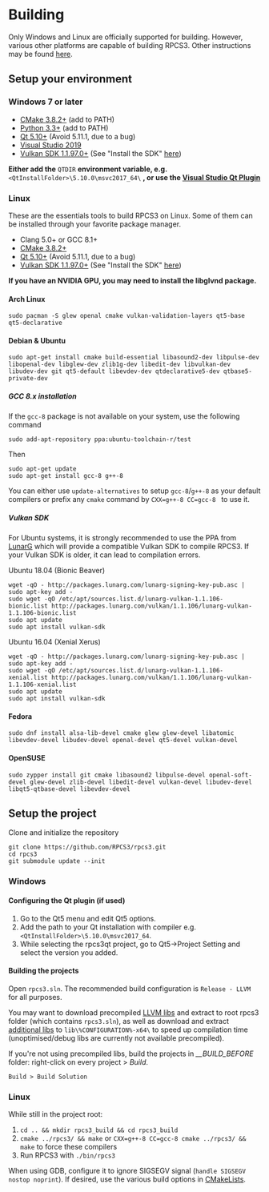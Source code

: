 # Building

Only Windows and Linux are officially supported for building. However, various other platforms are capable of building RPCS3.
Other instructions may be found [here](https://wiki.rpcs3.net/index.php?title=Building).

## Setup your environment

### Windows 7 or later

* [CMake 3.8.2+](https://www.cmake.org/download/) (add to PATH)
* [Python 3.3+](https://www.python.org/downloads/) (add to PATH)
* [Qt 5.10+](https://www.qt.io/download-qt-installer) (Avoid 5.11.1, due to a bug)
* [Visual Studio 2019](https://visualstudio.microsoft.com/thank-you-downloading-visual-studio/?sku=Community)
* [Vulkan SDK 1.1.97.0+](https://vulkan.lunarg.com/sdk/home) (See "Install the SDK" [here](https://vulkan.lunarg.com/doc/sdk/latest/windows/getting_started.html))

**Either add the** `QTDIR` **environment variable, e.g.** `<QtInstallFolder>\5.10.0\msvc2017_64\` **, or use the [Visual Studio Qt Plugin](https://marketplace.visualstudio.com/items?itemName=TheQtCompany.QtVisualStudioTools-19123)**

### Linux

These are the essentials tools to build RPCS3 on Linux. Some of them can be installed through your favorite package manager.

* Clang 5.0+ or GCC 8.1+
* [CMake 3.8.2+](https://www.cmake.org/download/)
* [Qt 5.10+](https://www.qt.io/download-qt-installer) (Avoid 5.11.1, due to a bug)
* [Vulkan SDK 1.1.97.0+](https://vulkan.lunarg.com/sdk/home) (See "Install the SDK" [here](https://vulkan.lunarg.com/doc/sdk/latest/linux/getting_started.html))

**If you have an NVIDIA GPU, you may need to install the libglvnd package.**

#### Arch Linux

    sudo pacman -S glew openal cmake vulkan-validation-layers qt5-base qt5-declarative

#### Debian & Ubuntu

    sudo apt-get install cmake build-essential libasound2-dev libpulse-dev libopenal-dev libglew-dev zlib1g-dev libedit-dev libvulkan-dev libudev-dev git qt5-default libevdev-dev qtdeclarative5-dev qtbase5-private-dev

##### GCC 8.x installation

If the `gcc-8` package is not available on your system, use the following command
```
sudo add-apt-repository ppa:ubuntu-toolchain-r/test
```
Then
```
sudo apt-get update
sudo apt-get install gcc-8 g++-8
```

You can either use `update-alternatives` to setup `gcc-8`/`g++-8` as your default compilers or prefix any `cmake` command by `CXX=g++-8 CC=gcc-8 ` to use it.

##### Vulkan SDK

For Ubuntu systems, it is strongly recommended to use the PPA from [LunarG](https://packages.lunarg.com/) which will provide a compatible Vulkan SDK to compile RPCS3. If your Vulkan SDK is older, it can lead to compilation errors.

Ubuntu 18.04 (Bionic Beaver)
```
wget -qO - http://packages.lunarg.com/lunarg-signing-key-pub.asc | sudo apt-key add -
sudo wget -qO /etc/apt/sources.list.d/lunarg-vulkan-1.1.106-bionic.list http://packages.lunarg.com/vulkan/1.1.106/lunarg-vulkan-1.1.106-bionic.list
sudo apt update
sudo apt install vulkan-sdk
```

Ubuntu 16.04 (Xenial Xerus)
```
wget -qO - http://packages.lunarg.com/lunarg-signing-key-pub.asc | sudo apt-key add -
sudo wget -qO /etc/apt/sources.list.d/lunarg-vulkan-1.1.106-xenial.list http://packages.lunarg.com/vulkan/1.1.106/lunarg-vulkan-1.1.106-xenial.list
sudo apt update
sudo apt install vulkan-sdk
```

#### Fedora

    sudo dnf install alsa-lib-devel cmake glew glew-devel libatomic libevdev-devel libudev-devel openal-devel qt5-devel vulkan-devel

#### OpenSUSE

    sudo zypper install git cmake libasound2 libpulse-devel openal-soft-devel glew-devel zlib-devel libedit-devel vulkan-devel libudev-devel libqt5-qtbase-devel libevdev-devel

## Setup the project

Clone and initialize the repository

```
git clone https://github.com/RPCS3/rpcs3.git
cd rpcs3
git submodule update --init
```

### Windows

#### Configuring the Qt plugin (if used)

1) Go to the Qt5 menu and edit Qt5 options.
2) Add the path to your Qt installation with compiler e.g. `<QtInstallFolder>\5.10.0\msvc2017_64`.
3) While selecting the rpcs3qt project, go to Qt5->Project Setting and select the version you added.

#### Building the projects

Open `rpcs3.sln`. The recommended build configuration is `Release - LLVM` for all purposes.

You may want to download precompiled [LLVM libs](https://github.com/RPCS3/llvm/releases/download/continuous-master/llvmlibs.7z) and extract to root rpcs3 folder (which contains `rpcs3.sln`), as well as download and extract [additional libs](https://drive.google.com/uc?export=download&id=1A2eOMmCO714i0U7J0qI4aEMKnuWl8l_R) to `lib\%CONFIGURATION%-x64\` to speed up compilation time (unoptimised/debug libs are currently not available precompiled).

If you're not using precompiled libs, build the projects in *__BUILD_BEFORE* folder: right-click on every project > *Build*.

`Build > Build Solution`

### Linux

While still in the project root:

1) `cd .. && mkdir rpcs3_build && cd rpcs3_build`
2) `cmake ../rpcs3/ && make` or `CXX=g++-8 CC=gcc-8 cmake ../rpcs3/ && make` to force these compilers
3) Run RPCS3 with `./bin/rpcs3`

When using GDB, configure it to ignore SIGSEGV signal (`handle SIGSEGV nostop noprint`).
If desired, use the various build options in [CMakeLists](https://github.com/RPCS3/rpcs3/blob/master/CMakeLists.txt).
